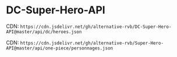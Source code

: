 # DC-Super-Hero-API

CDN: `https://cdn.jsdelivr.net/gh/alternative-rvb/DC-Super-Hero-API@master/api/dc/heroes.json`

CDN: `https://cdn.jsdelivr.net/gh/alternative-rvb/Super-Hero-API@master/api/one-piece/personnages.json`